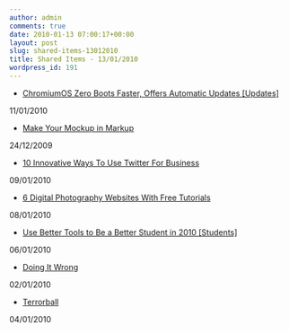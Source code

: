 ```yaml
---
author: admin
comments: true
date: 2010-01-13 07:00:17+00:00
layout: post
slug: shared-items-13012010
title: Shared Items - 13/01/2010
wordpress_id: 191
---
```


  * [ChromiumOS Zero Boots Faster, Offers Automatic Updates [Updates]](http://feeds.gawker.com/~r/lifehacker/full/~3/bPfXAV2aV10/chromiumos-zero-boots-faster-offers-automatic-updates)
  
11/01/2010 
  * [Make Your Mockup in Markup](http://feedproxy.google.com/~r/24ways/~3/HR5axw-Qyjw/make-your-mockup-in-markup)
  
24/12/2009 
  * [10 Innovative Ways To Use Twitter For Business](http://feedproxy.google.com/~r/Makeuseof/~3/A4YyvQ9M4vw/)
  
09/01/2010 
  * [6 Digital Photography Websites With Free Tutorials](http://feedproxy.google.com/~r/Makeuseof/~3/YAfP4VYZr7I/)
  
08/01/2010 
  * [Use Better Tools to Be a Better Student in 2010 [Students]](http://feeds.gawker.com/~r/lifehacker/full/~3/7BRoA_tMugA/use-better-tools-to-be-a-better-student-in-2010)
  
06/01/2010 
  * [Doing It Wrong](http://www.tbray.org/ongoing/When/201x/2010/01/02/Doing-It-Wrong)
  
02/01/2010 
  * [Terrorball](http://lefarkins.blogspot.com/2010/01/terrorball.html)
  
04/01/2010 
